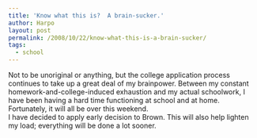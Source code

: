 ```yaml
---
title: 'Know what this is?  A brain-sucker.'
author: Harpo
layout: post
permalink: /2008/10/22/know-what-this-is-a-brain-sucker/
tags:
  - school
---
```

Not to be unoriginal or anything, but the college application process continues to take up a great deal of my brainpower. Between my constant homework-and-college-induced exhaustion and my actual schoolwork, I have been having a hard time functioning at school and at home. Fortunately, it will all be over this weekend.  
I have decided to apply early decision to Brown. This will also help lighten my load; everything will be done a lot sooner.